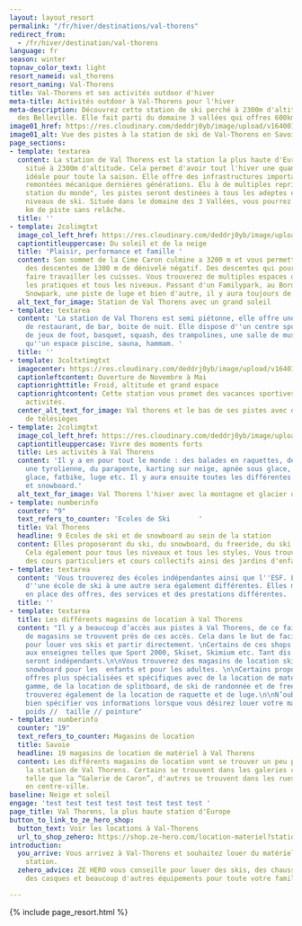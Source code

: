 ```yaml
---
layout: layout_resort
permalink: "/fr/hiver/destinations/val-thorens"
redirect_from:
  - /fr/hiver/destination/val-thorens
language: fr
season: winter
topnav_color_text: light
resort_nameid: val_thorens
resort_naming: Val-Thorens
title: Val-Thorens et ses activités outdoor d'hiver
meta-title: Activités outdoor à Val-Thorens pour l'hiver
meta-description: Découvrez cette station de ski perché à 2300m d'altitude dans la vallée
  des Belleville. Elle fait parti du domaine 3 vallées qui offres 600km de piste.
image01_href: https://res.cloudinary.com/deddrj0yb/image/upload/v1640010902/website/resorts/val-thorens/joan-oger-CFntYTHRfRc-unsplash_qzraqh.jpg
image01_alt: Vue des pistes à la station de ski de Val-Thorens en Savoie, France
page_sections:
- template: textarea
  content: La station de Val Thorens est la station la plus haute d'Europe. Elle est
    situé à 2300m d'altitude. Cela permet d'avoir tout l'hiver une quantité de neige
    idéale pour toute la saison. Elle offre des infrastructures importantes et des
    remontées mécanique dernières générations. Elu à de multiples reprises "Meilleure
    station du monde", les pistes seront destinées à tous les adeptes et tous les
    niveaux de ski. Située dans le domaine des 3 Vallées, vous pourrez parcourir 600
    km de piste sans relâche.
  title: ''
- template: 2colimgtxt
  image_col_left_href: https://res.cloudinary.com/deddrj0yb/image/upload/v1640177481/website/resorts/val-thorens/Valthorens_pzpbgc.jpg
  captiontitleuppercase: Du soleil et de la neige
  title: 'Plaisir, performance et famille '
  content: Son sommet de la Cime Caron culmine a 3200 m et vous permettra d'avoir
    des descentes de 1300 m de dénivelé négatif. Des descentes qui pourront bien vous
    faire travailler les cuisses. Vous trouverez de multiples espaces dédiée à toutes
    les pratiques et tous les niveaux. Passant d'un Familypark, au Bordercross, au
    Snowpark, une piste de luge et bien d'autre, il y aura toujours de quoi profiter.
  alt_text_for_image: Station de Val Thorens avec un grand soleil
- template: textarea
  content: 'La station de Val Thorens est semi piétonne, elle offre une multitude
    de restaurant, de bar, boite de nuit. Elle dispose d''un centre sportif avec terrain
    de jeux de foot, basquet, squash, des trampolines, une salle de musculation ainsi
    qu''un espace piscine, sauna, hammam. '
  title: ''
- template: 3coltxtimgtxt
  imagecenter: https://res.cloudinary.com/deddrj0yb/image/upload/v1640165708/website/resorts/val-thorens/winter-1285952_1920_llqczc.jpg
  captionleftcontent: Ouverture de Novembre à Mai
  captionrighttitle: Froid, altitude et grand espace
  captionrightcontent: Cette station vous promet des vacances sportives et de nombreuse
    activités.
  center_alt_text_for_image: Val thorens et le bas de ses pistes avec des départs
    de télésièges
- template: 2colimgtxt
  image_col_left_href: https://res.cloudinary.com/deddrj0yb/image/upload/v1640165708/website/resorts/val-thorens/val-thorens-1172378_1920_o0h6ao.jpg
  captiontitleuppercase: Vivre des moments forts
  title: Les activités à Val Thorens
  content: 'Il y a en pour tout le monde : des balades en raquettes, de la motoneige,
    une tyrolienne, du parapente, karting sur neige, apnée sous glace, cascade de
    glace, fatbike, luge etc. Il y aura ensuite toutes les différentes école de ski
    et snowboard.'
  alt_text_for_image: Val Thorens l'hiver avec la montagne et glacier de Peclet
- template: numberinfo
  counter: "9"
  text_refers_to_counter: 'Ecoles de Ski       '
  title: Val Thorens
  headline: 9 Ecoles de ski et de snowboard au sein de la station
  content: Elles proposeront du ski, du snowboard, du freeride, du ski de randonnée.
    Cela également pour tous les niveaux et tous les styles. Vous trouverez également
    des cours particuliers et cours collectifs ainsi des jardins d'enfants.
- template: textarea
  content: 'Vous trouverez des écoles indépendantes ainsi que l''ESF. Les tailles
    d''une école de ski à une autre sera également différentes. Elles mettront alors
    en place des offres, des services et des prestations différentes. '
  title: ''
- template: textarea
  title: Les différents magasins de location à Val Thorens
  content: "Il y a beaucoup d’accès aux pistes à Val Thorens, de ce fait, beaucoup
    de magasins se trouvent près de ces accès. Cela dans le but de faciliter les démarches
    pour louer vos skis et partir directement. \nCertains de ces shops seront affiliés
    aux enseignes telles que Sport 2000, Skiset, Skimium etc. Tant dis que d’autres
    seront indépendants.\n\nVous trouverez des magasins de location ski, de location
    snowboard pour les  enfants et pour les adultes. \n\nCertains proposeront des
    offres plus spécialisées et spécifiques avec de la location de matériel haut de
    gamme, de la location de splitboard, de ski de randonnée et de freeride.\n\nVous
    trouverez également de la location de raquette et de luge.\n\nN’oubliez pas de
    bien spécifier vos informations lorsque vous désirez louer votre matériel : niveau
    poids //  taille // pointure"
- template: numberinfo
  counter: "19"
  text_refers_to_counter: Magasins de location
  title: Savoie
  headline: 19 magasins de location de matériel à Val Thorens
  content: Les différents magasins de location vont se trouver un peu partout dans
    la station de Val Thorens. Certains se trouvent dans les galeries commerçantes
    telle que la “Galerie de Caron”, d'autres se trouvent dans les rues commerçantes
    en centre-ville.
baseline: Neige et soleil
engage: 'test test test test test test test test '
page_title: Val Thorens, la plus haute station d'Europe
button_to_link_to_ze_hero_shop:
  button_text: Voir les locations à Val-Thorens
  url_to_shop_zehero: https://shop.ze-hero.com/location-materiel?station=val-thorens&equipmentslug=%2Flocation-ski&rental_quality=0&oldslug=%2Flocation-ski&subslug=%2Flocation-ski-adulte&start-date=30%2F11%2F2021&number_rental_days=1
introduction:
  you_arrive: Vous arrivez à Val-Thorens et souhaitez louer du matériel dans cette
    station.
  zehero_advice: ZE HERO vous conseille pour louer des skis, des chaussures de ski,
    des casques et beaucoup d'autres équipements pour toute votre famille

---
```

{% include page_resort.html %}